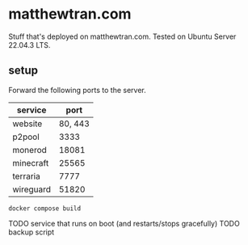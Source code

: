 # matthewtran.com

Stuff that's deployed on matthewtran.com. Tested on Ubuntu Server 22.04.3 LTS.

## setup

Forward the following ports to the server.

| service   | port    |
|-----------|---------|
| website   | 80, 443 |
| p2pool    | 3333    |
| monerod   | 18081   |
| minecraft | 25565   |
| terraria  | 7777    |
| wireguard | 51820   |

```
docker compose build
```

TODO service that runs on boot (and restarts/stops gracefully)
TODO backup script
